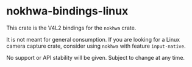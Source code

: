 # nokhwa-bindings-linux
This crate is the V4L2 bindings for the `nokhwa` crate.

It is not meant for general consumption. If you are looking for a Linux camera capture crate, consider using `nokhwa` with feature `input-native`.

No support or API stability will be given. Subject to change at any time.
